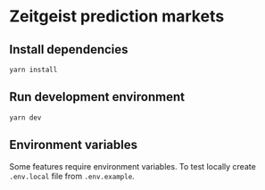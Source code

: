 # Zeitgeist prediction markets

## Install dependencies

`yarn install`

## Run development environment

`yarn dev`

## Environment variables

Some features require environment variables. To test locally create `.env.local` file from `.env.example`.
